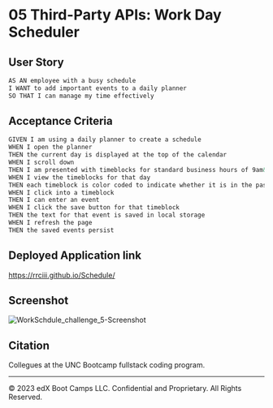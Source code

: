 # 05 Third-Party APIs: Work Day Scheduler


## User Story

```md
AS AN employee with a busy schedule
I WANT to add important events to a daily planner
SO THAT I can manage my time effectively
```

## Acceptance Criteria

```md
GIVEN I am using a daily planner to create a schedule
WHEN I open the planner
THEN the current day is displayed at the top of the calendar
WHEN I scroll down
THEN I am presented with timeblocks for standard business hours of 9am&ndash;5pm
WHEN I view the timeblocks for that day
THEN each timeblock is color coded to indicate whether it is in the past, present, or future
WHEN I click into a timeblock
THEN I can enter an event
WHEN I click the save button for that timeblock
THEN the text for that event is saved in local storage
WHEN I refresh the page
THEN the saved events persist
```
## Deployed Application link
https://rrciii.github.io/Schedule/

## Screenshot

![WorkSchdule_challenge_5-Screenshot](https://github.com/RRCIII/Schedule/assets/132403132/c0751466-4f37-45a9-8418-94e98a3c125d)


## Citation

Collegues at the UNC Bootcamp fullstack coding program.
- - -
© 2023 edX Boot Camps LLC. Confidential and Proprietary. All Rights Reserved.
